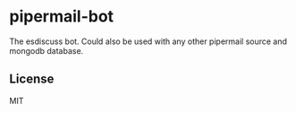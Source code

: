 # pipermail-bot

The esdiscuss bot.  Could also be used with any other pipermail source and mongodb database.

## License

MIT